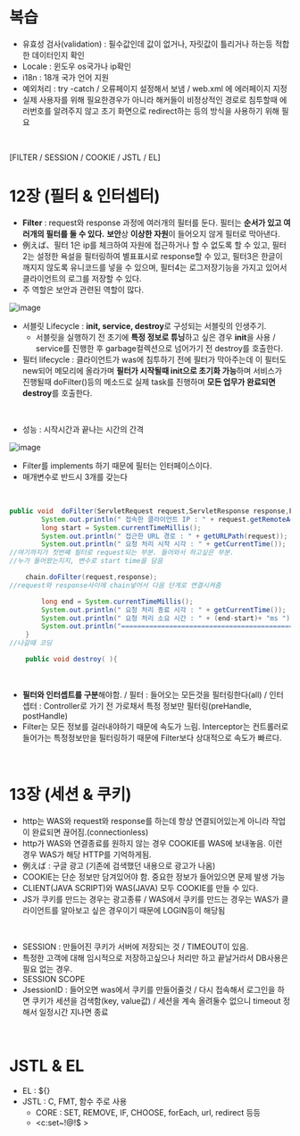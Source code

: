 # 복습
- 유효성 검사(validation) : 필수값인데 값이 없거나, 자릿값이 틀리거나 하는등 적합한 데이터인지 확인
- Locale : 윈도우 os국가나 ip확인
- i18n : 18개 국가 언어 지원
- 예외처리 : try -catch / 오류페이지 설정해서 보냄 / web.xml 에 에러페이지 지정
- 실제 사용자를 위해 필요한경우가 아니라 해커들이 비정상적인 경로로 침투할때 에러번호를 알려주지 않고 초기 화면으로 redirect하는 등의 방식을 사용하기 위해 필요

<br>

[FILTER / SESSION / COOKIE / JSTL / EL]

# 12장 (필터 & 인터셉터)

- **Filter** : request와 response 과정에 여러개의 필터를 둔다. 필터는 **순서가 있고 여러개의 필터를 둘 수 있다.** **보안**상 **이상한 자원**이 들어오지 않게 필터로 막아낸다.
- 例えば、필터 1은 ip를 체크하여 자원에 접근하거나 할 수 없도록 할 수 있고, 필터2는 설정한 욕설을 필터링하여 별표표시로 response할 수 있고, 필터3은 한글이 깨지지 않도록 유니코드를 넣을 수 있으며, 필터4는 로그저장기능을 가지고 있어서 클라이언트의 로그를 저장할 수 있다.
- 주 역할은 보안과 관련된 역할이 많다.

![image](https://github.com/user-attachments/assets/765ac83e-2bd8-4a92-86f8-2c06b9cd0393)

- 서블릿 Lifecycle : **init, service, destroy**로 구성되는 서블릿의 인생주기.
  - 서블릿을 실행하기 전 초기에 **특정 정보로 튜닝**하고 싶은 경우 **init**을 사용 / service를 진행한 후 garbage컬렉션으로 넘어가기 전 destroy를 호출한다.
- 필터 lifecycle : 클라이언트가 was에 침투하기 전에 필터가 막아주는데 이 필터도 new되어 메모리에 올라가며 **필터가 시작될때 init으로 초기화 가능**하며 서비스가 진행될때 doFilter()등의 메소드로 실제 task를 진행하며 **모든 업무가 완료되면 destroy**를 호출한다.

<br>

- 성능 : 시작시간과 끝나는 시간의 간격

![image](https://github.com/user-attachments/assets/9015119c-095e-41ac-ba23-a616ac004482)

- Filter를 implements 하기 때문에 필터는 인터페이스이다.
- 매개변수로 반드시 3개를 갖는다

<br>

```java
public void  doFilter(ServletRequest request,ServletResponse response,FilterChain chain) throws java.io.IOException, ServletException {
		System.out.println(" 접속한 클라이언트 IP : " + request.getRemoteAddr());
		long start = System.currentTimeMillis();
		System.out.println(" 접근한 URL 경로 : " + getURLPath(request));
		System.out.println(" 요청 처리 시작 시각 : " + getCurrentTime());
//여기까지가 첫번째 필터로 request되는 부분. 들어와서 하고싶은 부분.
//누가 들어왔는지지, 변수로 start time을 담음

    chain.doFilter(request,response);		
//request와 response사이에 chain넣어서 다음 단계로 연결시켜줌

		long end = System.currentTimeMillis();		
		System.out.println(" 요청 처리 종료 시각 : " + getCurrentTime());
		System.out.println(" 요청 처리 소요 시간 : " + (end-start)+ "ms ");
		System.out.println("=======================================================");
	}
//나갈때 코딩

	public void destroy( ){
```

<br>

- **필터와 인터셉트를 구분**해야함. / 필터 : 들어오는 모든것을 필터링한다(all) / 인터셉터 : Controller로 가기 전 가로채서 특정 정보만 필터링(preHandle, postHandle)
- Filter는 모든 정보를 걸러내야하기 때문에 속도가 느림. Interceptor는 컨트롤러로 들어가는 특정정보만을 필터링하기 때문에 Filter보다 상대적으로 속도가 빠르다.

<br>

# 13장 (세션 & 쿠키)
- http는 WAS와 request와 response를 하는데 항상 연결되어있는게 아니라 작업이 완료되면 끊어짐.(connectionless)
- http가 WAS와 연결종료를 원하지 않는 경우 COOKIE를 WAS에 보내놓음. 이런 경우 WAS가 해당 HTTP를 기억하게됨.
- 例えば : 구글 광고 (기존에 검색했던 내용으로 광고가 나옴)
- COOKIE는 단순 정보만 담겨있어야 함. 중요한 정보가 들어있으면 문제 발생 가능
- CLIENT(JAVA SCRIPT)와 WAS(JAVA) 모두 COOKIE를 만들 수 있다.
- JS가 쿠키를 만드는 경우는 광고종류 / WAS에서 쿠키를 만드는 경우는 WAS가 클라이언트를 알아보고 싶은 경우이기 때문에 LOGIN등이 해당됨
 
<BR>

- SESSION : 만들어진 쿠키가 서버에 저장되는 것 / TIMEOUT이 있음.
- 특정한 고객에 대해 임시적으로 저장하고싶으나 처리만 하고 끝날거라서 DB사용은 필요 없는 경우.
- SESSION SCOPE
- JsessionID : 들어오면 was에서 쿠키를 만들어줄것 / 다시 접속해서 로그인을 하면 쿠키가 세션을 검색함(key, value값) / 세션을 계속 올려둘수 없으니 timeout 정해서 일정시간 지나면 종료

<br>

# JSTL & EL
- EL : ${}
- JSTL : C, FMT, 함수 주로 사용
  - CORE : SET, REMOVE, IF, CHOOSE, forEach, url, redirect 등등
  - <c:set~!@!$ >
